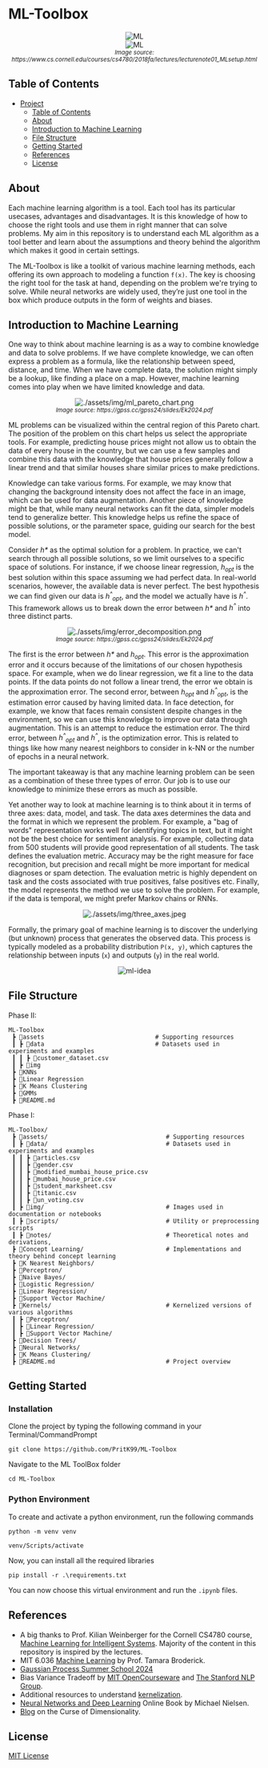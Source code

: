 # ML-Toolbox

<p align="center">
  <img src = "assets/img/Traditional CS.png" alt="ML">
  <br>
  <img src = "assets/img/ML.png" alt="ML">
  <br>
  <small><i>Image source: https://www.cs.cornell.edu/courses/cs4780/2018fa/lectures/lecturenote01_MLsetup.html</i></small>
</p>

## Table of Contents

- [Project](#ml-toolbox)
  - [Table of Contents](#table-of-contents)
  - [About](#about)
  - [Introduction to Machine Learning](#introduction-to-machine-learning)
  - [File Structure](#file-structure)
  - [Getting Started](#getting-started)
  - [References](#references)
  - [License](#license)

## About

Each machine learning algorithm is a tool. Each tool has its particular usecases, advantages and disadvantages. It is this knowledge of how to choose the right tools and use them in right manner that can solve problems. My aim in this repository is to understand each ML algorithm as a tool better and learn about the assumptions and theory behind the algorithm which makes it good in certain settings. 

The ML-Toolbox is like a toolkit of various machine learning methods, each offering its own approach to modeling a function `f(x)`. The key is choosing the right tool for the task at hand, depending on the problem we're trying to solve. While neural networks are widely used, they’re just one tool in the box which produce outputs in the form of weights and biases.

## Introduction to Machine Learning

One way to think about machine learning is as a way to combine knowledge and data to solve problems. If we have complete knowledge, we can often express a problem as a formula, like the relationship between speed, distance, and time. When we have complete data, the solution might simply be a lookup, like finding a place on a map. However, machine learning comes into play when we have limited knowledge and data.

<p align="center">
  <img src="./assets/img/ml_pareto_chart.png" alt="./assets/img/ml_pareto_chart.png">
  <br>
  <small><i>Image source: https://gpss.cc/gpss24/slides/Ek2024.pdf</i></small>
</p>

ML problems can be visualized within the central region of this Pareto chart. The position of the problem on this chart helps us select the appropriate tools. For example, predicting house prices might not allow us to obtain the data of every house in the country, but we can use a few samples and combine this data with the knowledge that house prices generally follow a linear trend and that similar houses share similar prices to make predictions.

Knowledge can take various forms. For example, we may know that changing the background intensity does not affect the face in an image, which can be used for data augmentation. Another piece of knowledge might be that, while many neural networks can fit the data, simpler models tend to generalize better. This knowledge helps us refine the space of possible solutions, or the parameter space, guiding our search for the best model.

Consider <i>h*</i> as the optimal solution for a problem. In practice, we can't search through all possible solutions, so we limit ourselves to a specific space of solutions. For instance, if we choose linear regression, <i>h<sub>opt</sub></i> is the best solution within this space assuming we had perfect data. In real-world scenarios, however, the available data is never perfect. The best hypothesis we can find given our data is <i>h<sup>^</sup><sub>opt</sub></i>, and the model we actually have is <i>h<sup>^</sup></i>. This framework allows us to break down the error between <i>h*</i> and <i>h<sup>^</sup></i> into three distinct parts.

<p align="center">
  <img src="./assets/img/error_decomposition.png" alt="./assets/img/error_decomposition.png">
  <br>
  <small><i>Image source: https://gpss.cc/gpss24/slides/Ek2024.pdf</i></small>
</p>

The first is the error between <i>h*</i> and <i>h<sub>opt</sub></i>. This error is the approximation error and it occurs because of the limitations of our chosen hypothesis space. For example, when we do linear regression, we fit a line to the data points. If the data points do not follow a linear trend, the error we obtain is the approximation error. The second error, between <i>h<sub>opt</sub></i> and <i>h<sup>^</sup><sub>opt</sub></i>, is the estimation error caused by having limited data. In face detection, for example, we know that faces remain consistent despite changes in the environment, so we can use this knowledge to improve our data through augmentation. This is an attempt to reduce the estimation error. The third error, between <i>h<sup>^</sup><sub>opt</sub></i> and <i>h<sup>^</sup></i>, is the optimization error. This is related to things like how many nearest neighbors to consider in k-NN or the number of epochs in a neural network.

The important takeaway is that any machine learning problem can be seen as a combination of these three types of error. Our job is to use our knowledge to minimize these errors as much as possible.

Yet another way to look at machine learning is to think about it in terms of three axes: data, model, and task. The data axes determines the data and the format in which we represent the problem. For example, a "bag of words" representation works well for identifying topics in text, but it might not be the best choice for sentiment analysis. For example, collecting data from 500 students will provide good representation of all students. The task defines the evaluation metric. Accuracy may be the right measure for face recognition, but precision and recall might be more important for medical diagnoses or spam detection. The evaluation metric is highly dependent on task and the costs associated with true positives, false positives etc. Finally, the model represents the method we use to solve the problem. For example, if the data is temporal, we might prefer Markov chains or RNNs.

<p align="center">
  <img src="./assets/img/three_axes.jpeg" alt="./assets/img/three_axes.jpeg">
</p>

Formally, the primary goal of machine learning is to discover the underlying (but unknown) process that generates the observed data. This process is typically modeled as a probability distribution `P(x, y)`, which captures the relationship between inputs (`x`) and outputs (`y`) in the real world.

<p align="center">
  <img src="assets/img/ml-idea.jpg" alt="ml-idea">
</p>

## File Structure

Phase II:

```
ML-Toolbox
 ┣ 📂assets                               # Supporting resources
 ┃ ┣ 📂data                               # Datasets used in experiments and examples
 ┃ ┃ ┣ 📄customer_dataset.csv 
 ┃ ┣ 📂img                                
 ┣ 📂KNNs
 ┣ 📂Linear Regression
 ┣ 📂K Means Clustering
 ┣ 📂GMMs
 ┣ 📄README.md                              
```

Phase I:

```
ML-Toolbox/
 ┣ 📂assets/                                 # Supporting resources
 ┃ ┣ 📂data/                                 # Datasets used in experiments and examples
 ┃ ┃ ┣ 📄articles.csv
 ┃ ┃ ┣ 📄gender.csv
 ┃ ┃ ┣ 📄modified_mumbai_house_price.csv
 ┃ ┃ ┣ 📄mumbai_house_price.csv
 ┃ ┃ ┣ 📄student_marksheet.csv
 ┃ ┃ ┣ 📄titanic.csv
 ┃ ┃ ┣ 📄un_voting.csv 
 ┃ ┣ 📂img/                                  # Images used in documentation or notebooks
 ┃ ┣ 📂scripts/                              # Utility or preprocessing scripts
 ┃ ┣ 📂notes/                                # Theoretical notes and derivations, 
 ┣ 📂Concept Learning/                       # Implementations and theory behind concept learning
 ┣ 📂K Nearest Neighbors/
 ┣ 📂Perceptron/
 ┣ 📂Naive Bayes/
 ┣ 📂Logistic Regression/
 ┣ 📂Linear Regression/
 ┣ 📂Support Vector Machine/
 ┣ 📂Kernels/                                # Kernelized versions of various algorithms
 ┃ ┣ 📂Perceptron/
 ┃ ┣ 📂Linear Regression/
 ┃ ┣ 📂Support Vector Machine/
 ┣ 📂Decision Trees/
 ┣ 📂Neural Networks/
 ┣ 📂K Means Clustering/
 ┣ 📄README.md                               # Project overview
```

## Getting Started

### Installation

Clone the project by typing the following command in your Terminal/CommandPrompt

`git clone https://github.com/PritK99/ML-Toolbox`

Navigate to the ML ToolBox folder

`cd ML-Toolbox`

### Python Environment

To create and activate a python environment, run the following commands

`python -m venv venv`

`venv/Scripts/activate`

Now, you can install all the required libraries 

`pip install -r .\requirements.txt `

You can now choose this virtual environment and run the `.ipynb` files.

## References

* A big thanks to Prof. Kilian Weinberger for the Cornell CS4780 course, <a href="https://www.youtube.com/playlist?list=PLl8OlHZGYOQ7bkVbuRthEsaLr7bONzbXS">Machine Learning for Intelligent Systems</a>. Majority of the content in this repository is inspired by the lectures.
* MIT 6.036 <a href="https://www.youtube.com/playlist?list=PLxC_ffO4q_rW0bqQB80_vcQB09HOA3ClV">Machine Learning</a> by Prof. Tamara Broderick.
* <a href="https://www.youtube.com/playlist?list=PLZ_xn3EIbxZEoWLlm9y6OizFkontrhA6G">Gaussian Process Summer School 2024</a>
* Bias Variance Tradeoff by <a href="https://ocw.mit.edu/courses/15-097-prediction-machine-learning-and-statistics-spring-2012/dec694eb34799f6bea2e91b1c06551a0_MIT15_097S12_lec04.pdf" target="_blank">MIT OpenCourseware</a> and <a href="https://nlp.stanford.edu/IR-book/html/htmledition/the-bias-variance-tradeoff-1.html" target="_blank">The Stanford NLP Group</a>.
* Additional resources to understand <a href="https://ml-course.github.io/master/notebooks/03%20-%20Kernelization.html">kernelization</a>.
* <a href="http://neuralnetworksanddeeplearning.com/index.html">Neural Networks and Deep Learning</a> Online Book by Michael Nielsen.
* <a href="https://www.visiondummy.com/2014/04/curse-dimensionality-affect-classification/">Blog</a> on the Curse of Dimensionality.

## License
[MIT License](https://opensource.org/licenses/MIT)